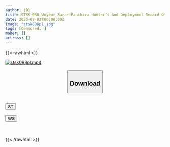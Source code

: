 ```yaml
---
author: j91
title: STSK-088 Voyeur Barre Panchira Hunter’s God Deployment Record Of Messed Up Orgy
date: 2023-08-03T00:00:00Z
image: "stsk088pl.jpg"
tags: [Censored, ]
maker: []
actress: []
---
```



{{< rawhtml >}}

<div class="video" data-videoid="7mQVyQ78mXsA31A">
    <a href="javascript:;">
        <img src="https://my.j91.asia/posts/stsk088pl/stsk088pl.jpg" width="WIDTH" height="HEIGHT" alt="stsk088pl.mp4" loading="lazy">
    </a>
</div>

<script type="text/javascript" src="https://j91.asia/asset/on-demand-st.js"></script>

<br>
  <link rel="stylesheet" href="https://j91.asia/asset/bs5.css">
  
  <center>
  <button class="btn btn-primary" type="button" data-bs-toggle="collapse" data-bs-target=".multi-collapse" aria-expanded="false" aria-controls="multiCollapseExample1 multiCollapseExample2"><h2>Download</h2></button></center>
</p>
<div class="row">
  <div class="col">
    <div class="collapse multi-collapse" id="multiCollapseExample1">
      <div class="card card-body">
	      	      <br>
<div class="buttons">  
<a href="https://streamtape.to/v/7mQVyQ78mXsA31A"><button class="btn-hover color-3"><i class="fa fa-download"></i> ST</button></a></div>
    </div>
  </div>
</div>
  <div class="col">
    <div class="collapse multi-collapse" id="multiCollapseExample2">
      <div class="card card-body">
	      <br>
<div class="buttons">
    <a href="https://wolfstream.tv/ez4t216okpbt"><button class="btn-hover color-9"><i class="fa fa-download"></i> WS</button></a></div>
<br><br>
      </div>
    </div>
  </div>
</div>

{{< /rawhtml >}}